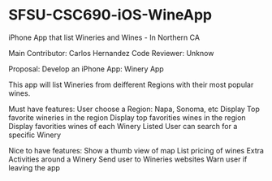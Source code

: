 # SFSU-CSC690-iOS-WineApp
iPhone App that list Wineries and Wines - In Northern CA

Main Contributor: Carlos Hernandez
Code Reviewer: Unknow

Proposal:
Develop an iPhone App: Winery App

This app will list Wineries from deifferent Regions with their most popular wines.

Must have features:
    User choose a Region: Napa, Sonoma, etc
    Display Top favorite wineries in the region
    Display top favorities wines in the region
    Display favorities wines of each Winery Listed
    User can search for a specific Winery

Nice to have features:
    Show a thumb view of map
    List pricing of wines
    Extra Activities around a Winery
    Send user to Wineries websites
    Warn user if leaving the app
    



